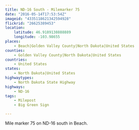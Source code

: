 ```yaml
---
title: ND-16 South - Milemarker 75
date: "2016-05-14T17:53:54Z"
imageid: "4335118621342594928"
flickrid: "26625389453"
location:
    latitude: 46.9189138888889
    longitude: -103.98655
places:
    - Beach|Golden Valley County|North Dakota|United States
counties:
    - Golden Valley County|North Dakota|United States
countries:
    - United States
states:
    - North Dakota|United States
highwaytypes:
    - North Dakota State Highway
highways:
    - ND-16
tags:
    - Milepost
    - Big Green Sign

---
```

Mile marker 75 on ND-16 south in Beach.